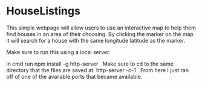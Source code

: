 # HouseListings
This simple webpage will allow users to use an interactive map to help them find houses in an area of their choosing. By clicking the marker on the map it will search for a house with the same longitude latitude as the marker.

Make sure to run this using a local server.

in cmd run
npm install -g http-server  
Make sure to cd to the same directory that the files are saved at.
http-server -c-1  
From here I just ran off of one of the available ports that became available.
